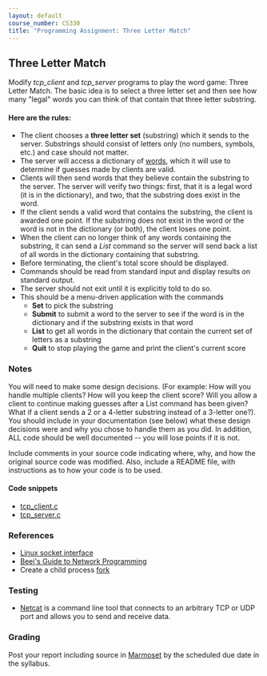```yaml
---
layout: default
course_number: CS330
title: "Programming Assignment: Three Letter Match"
---
```


## Three Letter Match
Modify _tcp_client_ and _tcp_server_ programs to play the word game: Three Letter Match. The basic idea is to select a three letter set and then see how many "legal" words you can think of that contain that three letter substring.

#### Here are the rules:

  - The client chooses a __three letter set__ (substring) which it sends to the server. Substrings should consist of letters only (no numbers, symbols, etc.) and case should not matter.
  - The server will access a dictionary of [words](files/words.txt), which it will use to determine if guesses made by clients are valid.
  - Clients will then send words that they believe contain the substring to the server. The server will verify two things: first, that it is a legal word (it is in the dictionary), and two, that the substring does exist in the word.
  - If the client sends a valid word that contains the substring, the client is awarded one point. If the substring does not exist in the word or the word is not in the dictionary (or both), the client loses one point.
  - When the client can no longer think of any words containing the substring, it can send a _List_ command so the server will send back a list of all words in the dictionary containing that substring.
  - Before terminating, the client's total score should be displayed.
  - Commands should be read from standard input and display results on standard output.
  - The server should not exit until it is explicitly told to do so.
  - This should be a menu-driven application with the commands
    - __Set__ to pick the substring
    - __Submit__ to submit a word to the server to see if the word is in the dictionary and if the substring exists in that word
    - __List__ to get all words in the dictionary that contain the current set of letters as a substring
    - __Quit__ to stop playing the game and print the client's current score

### Notes
You will need to make some design decisions. (For example: How will you handle multiple clients? How will you keep the client score? Will you allow a client to continue making guesses after a List command has been given? What if a client sends a 2 or a 4-letter substring instead of a 3-letter one?). You should include in your documentation (see below) what these design decisions were and why you chose to handle them as you did. In addition, ALL code should be well documented -- you will lose points if it is not.

Include comments in your source code indicating where, why, and how the original source code was modified. Also, include a README file, with instructions as to how your code is to be used.

#### Code snippets
  - [tcp_client.c](files/tcp_client.c)
  - [tcp_server.c](files/tcp_server.c)

### References
  - [Linux socket interface](https://linux.die.net/man/7/socket)
  - [Beej's Guide to Network Programming](https://beej.us/guide/bgnet/html/)
  - Create a child process [fork](https://linux.die.net/man/2/fork)

### Testing
  - [Netcat](http://netcat.sourceforge.net/) is a command line tool that connects to an arbitrary TCP or UDP port and allows you to send and receive data.

### Grading
Post your report including source in [Marmoset](https://cs.ycp.edu/marmoset) by the scheduled due date in the syllabus.
